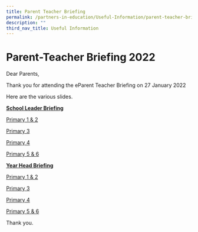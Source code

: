 ```yaml
---
title: Parent Teacher Briefing
permalink: /partners-in-education/Useful-Information/parent-teacher-briefing-2022/
description: ""
third_nav_title: Useful Information
---
```


# Parent-Teacher Briefing 2022
Dear Parents,  

Thank you for attending the eParent Teacher Briefing on 27 January 2022

Here are the various slides. 

<b><u>School Leader Briefing</u></b>

<a href="/files/Partners%20in%20Education/Useful%20Information/Parent%20Teacher%20Briefing%202022/SL%20slides_P1P2_2022.pdf" target="_blank">Primary 1 & 2</a>

<a href="/files/Partners%20in%20Education/Useful%20Information/Parent%20Teacher%20Briefing%202022/SL%20slides_P3_2022.pdf" target="_blank">Primary 3</a>
  
<a href="/files/Partners%20in%20Education/Useful%20Information/Parent%20Teacher%20Briefing%202022/SL%20slides_P4_2022.pdf" target="_blank">Primary 4</a>
  
<a href="/files/Partners%20in%20Education/Useful%20Information/Parent%20Teacher%20Briefing%202022/SL%20slides_P5P6_2022.pdf" target="_blank">Primary 5 & 6</a>
  
<b><u>Year Head Briefing</u></b>

<a href="/files/Partners%20in%20Education/Useful%20Information/Parent%20Teacher%20Briefing%202022/2022_P1P2_PTB_YH%20Slides.pdf" target="_blank">Primary 1 & 2</a>

<a href="/files/Partners%20in%20Education/Useful%20Information/Parent%20Teacher%20Briefing%202022/2022_P3_PTB_YH%20Slides.pdf" target="_blank">Primary 3</a>
  
<a href="/files/Partners%20in%20Education/Useful%20Information/Parent%20Teacher%20Briefing%202022/2022_P4_PTB_YH%20Slides.pdf" target="_blank">Primary 4</a>
  
<a href="/files/Partners%20in%20Education/Useful%20Information/Parent%20Teacher%20Briefing%202022/2022_P5P6_PTB_YH%20Slides.pdf" target="_blank">Primary 5 & 6</a>

Thank you.